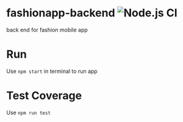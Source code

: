 # fashionapp-backend ![Node.js CI](https://github.com/enaannan/fashionapp-backend/workflows/Node.js%20CI/badge.svg)
back end for fashion mobile app

# Run
Use `npm start` in terminal to run app

# Test Coverage
 Use `npm run test`
 
 
